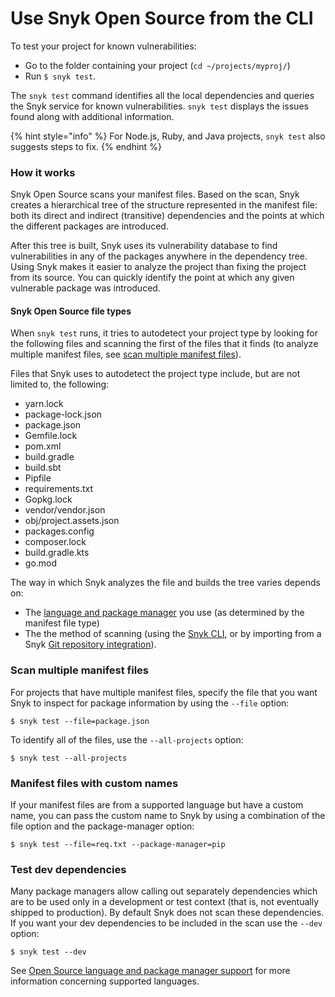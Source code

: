 # Use Snyk Open Source from the CLI

To test your project for known vulnerabilities:

* Go to the folder containing your project (`cd ~/projects/myproj/`)
* Run `$ snyk test`.

The `snyk test` command identifies all the local dependencies and queries the Snyk service for known vulnerabilities. `snyk test` displays the issues found along with additional information.

{% hint style="info" %}
For Node.js, Ruby, and Java projects, `snyk test` also suggests steps to fix.
{% endhint %}

### How it works

Snyk Open Source scans your manifest files. Based on the scan, Snyk creates a hierarchical tree of the structure represented in the manifest file: both its direct and indirect (transitive) dependencies and the points at which the different packages are introduced.

After this tree is built, Snyk uses its vulnerability database to find vulnerabilities in any of the packages anywhere in the dependency tree. Using Snyk makes it easier to analyze the project than fixing the project from its source. You can quickly identify the point at which any given vulnerable package was introduced.

#### Snyk Open Source file types

When `snyk test` runs, it tries to autodetect your project type by looking for the following files and scanning the first of the files that it finds (to analyze multiple manifest files, see [scan multiple manifest files](./#monorepos-and-projects-with-multiple-manifest-files)).

Files that Snyk uses to autodetect the project type include, but are not limited to, the following:

* yarn.lock
* package-lock.json
* package.json
* Gemfile.lock
* pom.xml
* build.gradle
* build.sbt
* Pipfile
* requirements.txt
* Gopkg.lock
* vendor/vendor.json
* obj/project.assets.json
* packages.config
* composer.lock
* build.gradle.kts
* go.mod

The way in which Snyk analyzes the file and builds the tree varies depends on:

* The [language and package manager](../language-and-package-manager-support/) you use (as determined by the manifest file type)
* The the method of scanning (using the [Snyk CLI](../../../run-snyk/snyk-cli/), or by importing from a Snyk [Git repository integration](../../../integrate-with-snyk/git-repository-scm-integrations/)).

### Scan multiple manifest files

For projects that have multiple manifest files, specify the file that you want Snyk to inspect for package information by using the `--file` option:

`$ snyk test --file=package.json`

To identify all of the files, use the `--all-projects` option:

`$ snyk test --all-projects`

### Manifest files with custom names

If your manifest files are from a supported language but have a custom name, you can pass the custom name to Snyk by using a combination of the file option and the package-manager option:

`$ snyk test --file=req.txt --package-manager=pip`

### **Test dev dependencies**

Many package managers allow calling out separately dependencies which are to be used only in a development or test context (that is, not eventually shipped to production). By default Snyk does not scan these dependencies. If you want your dev dependencies to be included in the scan use the `--dev` option:

`$ snyk test --dev`

See [Open Source language and package manager support](../language-and-package-manager-support/) for more information concerning supported languages.
